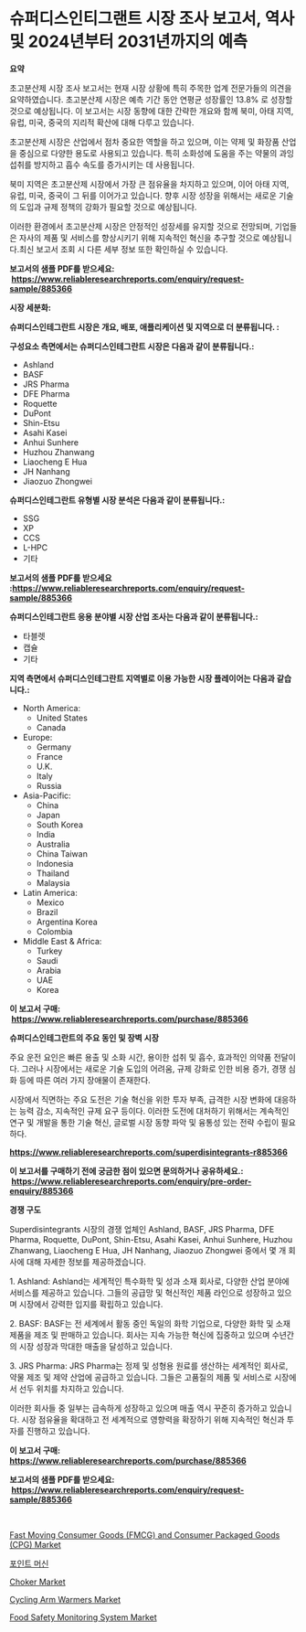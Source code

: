 <p><h1>슈퍼디스인티그랜트 시장 조사 보고서, 역사 및 2024년부터 2031년까지의 예측</h1></p><p><strong>요약</strong></p>
<p><p>초고분산제 시장 조사 보고서는 현재 시장 상황에 특히 주목한 업계 전문가들의 의견을 요약하였습니다. 초고분산제 시장은 예측 기간 동안 연평균 성장률인 13.8% 로 성장할 것으로 예상됩니다. 이 보고서는 시장 동향에 대한 간략한 개요와 함께 북미, 아태 지역, 유럽, 미국, 중국의 지리적 확산에 대해 다루고 있습니다.</p><p>초고분산제 시장은 산업에서 점차 중요한 역할을 하고 있으며, 이는 약제 및 화장품 산업을 중심으로 다양한 용도로 사용되고 있습니다. 특히 소화성에 도움을 주는 약물의 과잉 섭취를 방지하고 흡수 속도를 증가시키는 데 사용됩니다.</p><p>북미 지역은 초고분산제 시장에서 가장 큰 점유율을 차지하고 있으며, 이어 아태 지역, 유럽, 미국, 중국이 그 뒤를 이어가고 있습니다. 향후 시장 성장을 위해서는 새로운 기술의 도입과 규제 정책의 강화가 필요할 것으로 예상됩니다.</p><p>이러한 환경에서 초고분산제 시장은 안정적인 성장세를 유지할 것으로 전망되며, 기업들은 자사의 제품 및 서비스를 향상시키기 위해 지속적인 혁신을 추구할 것으로 예상됩니다.최신 보고서 조회 시 다른 세부 정보 또한 확인하실 수 있습니다.</p></p>
<p><strong>보고서의 샘플 PDF를 받으세요: &nbsp;<a href="https://www.reliableresearchreports.com/enquiry/request-sample/885366">https://www.reliableresearchreports.com/enquiry/request-sample/885366</a></strong></p>
<p><strong>시장 세분화:</strong></p>
<p><strong> 슈퍼디스인테그란트 시장은 개요, 배포, 애플리케이션 및 지역으로 더 분류됩니다. :</strong></p>
<p><strong>구성요소 측면에서는 슈퍼디스인테그란트 시장은 다음과 같이 분류됩니다.:</strong></p>
<p><ul><li>Ashland</li><li>BASF</li><li>JRS Pharma</li><li>DFE Pharma</li><li>Roquette</li><li>DuPont</li><li>Shin-Etsu</li><li>Asahi Kasei</li><li>Anhui Sunhere</li><li>Huzhou Zhanwang</li><li>Liaocheng E Hua</li><li>JH Nanhang</li><li>Jiaozuo Zhongwei</li></ul></p>
<p><strong> 슈퍼디스인테그란트 유형별 시장 분석은 다음과 같이 분류됩니다.:</strong></p>
<p><ul><li>SSG</li><li>XP</li><li>CCS</li><li>L-HPC</li><li>기타</li></ul></p>
<p><strong>보고서의 샘플 PDF를 받으세요 :<a href="https://www.reliableresearchreports.com/enquiry/request-sample/885366">https://www.reliableresearchreports.com/enquiry/request-sample/885366</a></strong></p>
<p><strong> 슈퍼디스인테그란트 응용 분야별 시장 산업 조사는 다음과 같이 분류됩니다.:</strong></p>
<p><ul><li>타블렛</li><li>캡슐</li><li>기타</li></ul></p>
<p><strong>지역 측면에서 슈퍼디스인테그란트 지역별로 이용 가능한 시장 플레이어는 다음과 같습니다.:</strong></p>
<p><ul>
    <li>
        North America:
        <ul>
            <li>United States</li>
            <li>Canada</li>
        </ul>
    </li>
    <li>
        Europe:
        <ul>
            <li>Germany</li>
            <li>France</li>
            <li>U.K.</li>
            <li>Italy</li>
            <li>Russia</li>
        </ul>
    </li>
    <li>
        Asia-Pacific:
        <ul>
            <li>China</li>
            <li>Japan</li>
            <li>South Korea</li>
            <li>India</li>
            <li>Australia</li>
            <li>China Taiwan</li>
            <li>Indonesia</li>
            <li>Thailand</li>
            <li>Malaysia</li>
        </ul>
    </li>
    <li>
        Latin America:
        <ul>
            <li>Mexico</li>
            <li>Brazil</li>
            <li>Argentina Korea</li>
            <li>Colombia</li>
        </ul>
    </li>
    <li>
        Middle East & Africa:
        <ul>
            <li>Turkey</li>
            <li>Saudi</li>
            <li>Arabia</li>
            <li>UAE</li>
            <li>Korea</li>
        </ul>
    </li>
    </ul></p>
<p><strong>이 보고서 구매: &nbsp;<a href="https://www.reliableresearchreports.com/purchase/885366">https://www.reliableresearchreports.com/purchase/885366</a></strong></p>
<p><strong>슈퍼디스인테그란트의 주요 동인 및 장벽 시장</strong></p>
<p><p>주요 운전 요인은 빠른 용출 및 소화 시간, 용이한 섭취 및 흡수, 효과적인 의약품 전달이다. 그러나 시장에서는 새로운 기술 도입의 어려움, 규제 강화로 인한 비용 증가, 경쟁 심화 등에 따른 여러 가지 장애물이 존재한다.</p><p>시장에서 직면하는 주요 도전은 기술 혁신을 위한 투자 부족, 급격한 시장 변화에 대응하는 능력 감소, 지속적인 규제 요구 등이다. 이러한 도전에 대처하기 위해서는 계속적인 연구 및 개발을 통한 기술 혁신, 글로벌 시장 동향 파악 및 융통성 있는 전략 수립이 필요하다.</p></p>
<p><strong><a href="https://www.reliableresearchreports.com/superdisintegrants-r885366">https://www.reliableresearchreports.com/superdisintegrants-r885366</a></strong></p>
<p><strong>이 보고서를 구매하기 전에 궁금한 점이 있으면 문의하거나 공유하세요.: &nbsp;<a href="https://www.reliableresearchreports.com/enquiry/pre-order-enquiry/885366">https://www.reliableresearchreports.com/enquiry/pre-order-enquiry/885366</a></strong></p>
<p><strong>경쟁 구도</strong></p>
<p><p>Superdisintegrants 시장의 경쟁 업체인 Ashland, BASF, JRS Pharma, DFE Pharma, Roquette, DuPont, Shin-Etsu, Asahi Kasei, Anhui Sunhere, Huzhou Zhanwang, Liaocheng E Hua, JH Nanhang, Jiaozuo Zhongwei 중에서 몇 개 회사에 대해 자세한 정보를 제공하겠습니다.</p><p>1. Ashland: Ashland는 세계적인 특수화학 및 성과 소재 회사로, 다양한 산업 분야에 서비스를 제공하고 있습니다. 그들의 공급망 및 혁신적인 제품 라인으로 성장하고 있으며 시장에서 강력한 입지를 확립하고 있습니다.</p><p>2. BASF: BASF는 전 세계에서 활동 중인 독일의 화학 기업으로, 다양한 화학 및 소재 제품을 제조 및 판매하고 있습니다. 회사는 지속 가능한 혁신에 집중하고 있으며 수년간의 시장 성장과 막대한 매출을 달성하고 있습니다.</p><p>3. JRS Pharma: JRS Pharma는 정제 및 성형용 원료를 생산하는 세계적인 회사로, 약물 제조 및 제약 산업에 공급하고 있습니다. 그들은 고품질의 제품 및 서비스로 시장에서 선두 위치를 차지하고 있습니다.</p><p>이러한 회사들 중 일부는 급속하게 성장하고 있으며 매출 역시 꾸준히 증가하고 있습니다. 시장 점유율을 확대하고 전 세계적으로 영향력을 확장하기 위해 지속적인 혁신과 투자를 진행하고 있습니다.</p></p>
<p><strong>이 보고서 구매: &nbsp; <a href="https://www.reliableresearchreports.com/purchase/885366">https://www.reliableresearchreports.com/purchase/885366</a></strong></p>
<p><strong>보고서의 샘플 PDF를 받으세요: &nbsp;<a href="https://www.reliableresearchreports.com/enquiry/request-sample/885366">https://www.reliableresearchreports.com/enquiry/request-sample/885366</a></strong><strong></strong></p>
<p>&nbsp;</p>
<p><p><a href="https://www.linkedin.com/pulse/fast-moving-consumer-goods-fmcg-packaged-cpgnbspmarket-focuses-eamsf?trackingId=nPIZ6k4T3g9btIq%2FheUfIg%3D%3D">Fast Moving Consumer Goods (FMCG) and Consumer Packaged Goods (CPG) Market</a></p><p><a href="https://github.com/rcabello548/Market-Research-Report-List-1/blob/main/545330960448.md">포인트 머신</a></p><p><a href="https://issuu.com/reportprime-2/docs/choker-market-size-2030.pptx">Choker Market</a></p><p><a href="https://issuu.com/reportprime-2/docs/cycling-arm-warmers-market-size-2030.pptx">Cycling Arm Warmers Market</a></p><p><a href="https://github.com/luckyshygirl/Market-Research-Report-List-4/blob/main/food-safety-monitoring-system-market.md">Food Safety Monitoring System Market</a></p></p>
